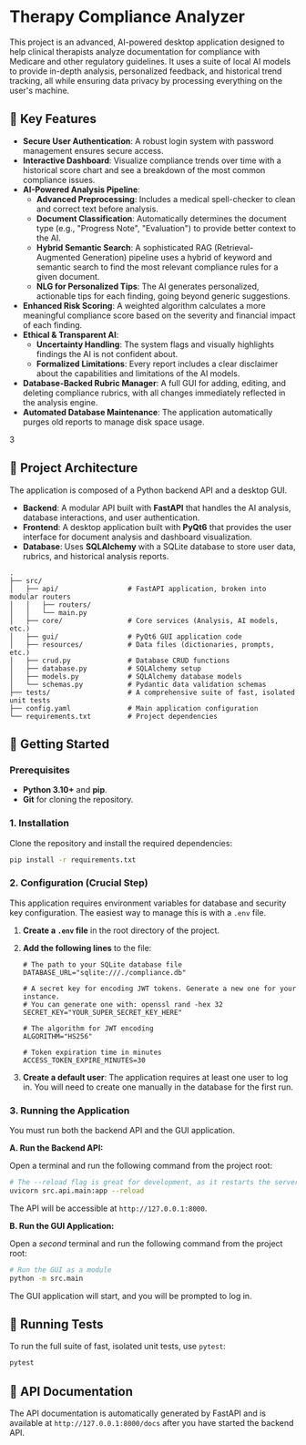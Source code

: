 # Therapy Compliance Analyzer

This project is an advanced, AI-powered desktop application designed to help clinical therapists analyze documentation for compliance with Medicare and other regulatory guidelines. It uses a suite of local AI models to provide in-depth analysis, personalized feedback, and historical trend tracking, all while ensuring data privacy by processing everything on the user's machine.

## 🌟 Key Features

- **Secure User Authentication**: A robust login system with password management ensures secure access.
- **Interactive Dashboard**: Visualize compliance trends over time with a historical score chart and see a breakdown of the most common compliance issues.
- **AI-Powered Analysis Pipeline**:
    - **Advanced Preprocessing**: Includes a medical spell-checker to clean and correct text before analysis.
    - **Document Classification**: Automatically determines the document type (e.g., "Progress Note", "Evaluation") to provide better context to the AI.
    - **Hybrid Semantic Search**: A sophisticated RAG (Retrieval-Augmented Generation) pipeline uses a hybrid of keyword and semantic search to find the most relevant compliance rules for a given document.
    - **NLG for Personalized Tips**: The AI generates personalized, actionable tips for each finding, going beyond generic suggestions.
- **Enhanced Risk Scoring**: A weighted algorithm calculates a more meaningful compliance score based on the severity and financial impact of each finding.
- **Ethical & Transparent AI**:
    - **Uncertainty Handling**: The system flags and visually highlights findings the AI is not confident about.
    - **Formalized Limitations**: Every report includes a clear disclaimer about the capabilities and limitations of the AI models.
- **Database-Backed Rubric Manager**: A full GUI for adding, editing, and deleting compliance rubrics, with all changes immediately reflected in the analysis engine.
- **Automated Database Maintenance**: The application automatically purges old reports to manage disk space usage.



3
## 📂 Project Architecture

The application is composed of a Python backend API and a desktop GUI.

- **Backend**: A modular API built with **FastAPI** that handles the AI analysis, database interactions, and user authentication.
- **Frontend**: A desktop application built with **PyQt6** that provides the user interface for document analysis and dashboard visualization.
- **Database**: Uses **SQLAlchemy** with a SQLite database to store user data, rubrics, and historical analysis reports.

```
.
├── src/
│   ├── api/                 # FastAPI application, broken into modular routers
│   │   ├── routers/
│   │   └── main.py
│   ├── core/                # Core services (Analysis, AI models, etc.)
│   ├── gui/                 # PyQt6 GUI application code
│   ├── resources/           # Data files (dictionaries, prompts, etc.)
│   ├── crud.py              # Database CRUD functions
│   ├── database.py          # SQLAlchemy setup
│   ├── models.py            # SQLAlchemy database models
│   └── schemas.py           # Pydantic data validation schemas
├── tests/                   # A comprehensive suite of fast, isolated unit tests
├── config.yaml              # Main application configuration
└── requirements.txt         # Project dependencies
```

## 🚀 Getting Started

### Prerequisites

- **Python 3.10+** and **pip**.
- **Git** for cloning the repository.

### 1. Installation

Clone the repository and install the required dependencies:

```bash
pip install -r requirements.txt
```

### 2. Configuration (Crucial Step)

This application requires environment variables for database and security key configuration. The easiest way to manage this is with a `.env` file.

1.  **Create a `.env` file** in the root directory of the project.
2.  **Add the following lines** to the file:

    ```
    # The path to your SQLite database file
    DATABASE_URL="sqlite:///./compliance.db"

    # A secret key for encoding JWT tokens. Generate a new one for your instance.
    # You can generate one with: openssl rand -hex 32
    SECRET_KEY="YOUR_SUPER_SECRET_KEY_HERE"

    # The algorithm for JWT encoding
    ALGORITHM="HS256"

    # Token expiration time in minutes
    ACCESS_TOKEN_EXPIRE_MINUTES=30
    ```

3.  **Create a default user**: The application requires at least one user to log in. You will need to create one manually in the database for the first run.

### 3. Running the Application

You must run both the backend API and the GUI application.

**A. Run the Backend API:**

Open a terminal and run the following command from the project root:

```bash
# The --reload flag is great for development, as it restarts the server on code changes.
uvicorn src.api.main:app --reload
```

The API will be accessible at `http://127.0.0.1:8000`.

**B. Run the GUI Application:**

Open a *second* terminal and run the following command from the project root:

```bash
# Run the GUI as a module
python -m src.main
```

The GUI application will start, and you will be prompted to log in.

## 🧪 Running Tests

To run the full suite of fast, isolated unit tests, use `pytest`:

```bash
pytest
```

## 📖 API Documentation

The API documentation is automatically generated by FastAPI and is available at `http://127.0.0.1:8000/docs` after you have started the backend API.

